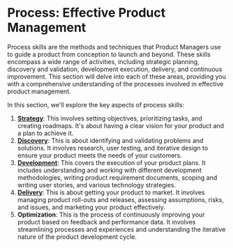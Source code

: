 # Process: Effective Product Management

Process skills are the methods and techniques that Product Managers use to guide a product from conception to launch and beyond. These skills encompass a wide range of activities, including strategic planning, discovery and validation, development execution, delivery, and continuous improvement. This section will delve into each of these areas, providing you with a comprehensive understanding of the processes involved in effective product management.

In this section, we'll explore the key aspects of process skills:

1. [**Strategy**](strategy/): This involves setting objectives, prioritizing tasks, and creating roadmaps. It's about having a clear vision for your product and a plan to achieve it.
2. [**Discovery**](../discovery/): This is about identifying and validating problems and solutions. It involves research, user testing, and iterative design to ensure your product meets the needs of your customers.
3. [**Development**](../development/): This covers the execution of your product plans. It includes understanding and working with different development methodologies, writing product requirement documents, scoping and writing user stories, and various technology strategies.
4. [**Delivery**](../delivery/): This is about getting your product to market. It involves managing product roll-outs and releases, assessing assumptions, risks, and issues, and marketing your product effectively.
5. **Optimization**: This is the process of continuously improving your product based on feedback and performance data. It involves streamlining processes and experiences and understanding the iterative nature of the product development cycle.
